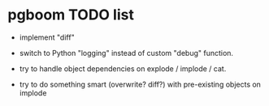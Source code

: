 pgboom TODO list
================

* implement "diff"

* switch to Python "logging" instead of custom "debug" function.

* try to handle object dependencies on explode / implode / cat.

* try to do something smart (overwrite? diff?) with pre-existing objects on implode

